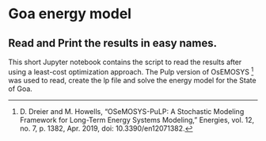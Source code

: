 # Goa energy model
## Read and Print the results in easy names.

This short Jupyter notebook contains the script to read the results after using a least-cost optimization approach. The Pulp version of OsEMOSYS [^fn]  was used to read, create the lp file and solve the energy model for the State of Goa.

[^fn]: D. Dreier and M. Howells, “OSeMOSYS-PuLP: A Stochastic Modeling Framework for Long-Term Energy Systems Modeling,” Energies, vol. 12, no. 7, p. 1382, Apr. 2019, doi: 10.3390/en12071382.
